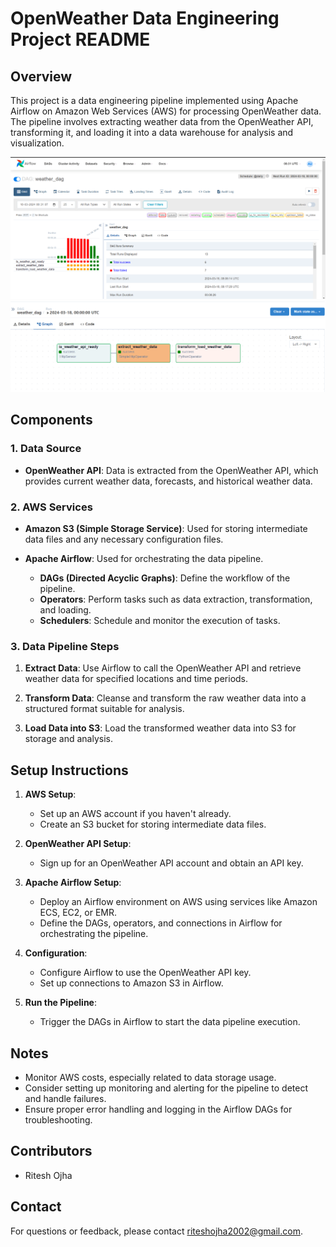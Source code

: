 # OpenWeather Data Engineering Project README

## Overview

This project is a data engineering pipeline implemented using Apache Airflow on Amazon Web Services (AWS) for processing OpenWeather data. The pipeline involves extracting weather data from the OpenWeather API, transforming it, and loading it into a data warehouse for analysis and visualization.

![](airflow_grid.png)
![](airflow_graph.png)


## Components

### 1. Data Source

- **OpenWeather API**: Data is extracted from the OpenWeather API, which provides current weather data, forecasts, and historical weather data.

### 2. AWS Services

- **Amazon S3 (Simple Storage Service)**: Used for storing intermediate data files and any necessary configuration files.

- **Apache Airflow**: Used for orchestrating the data pipeline.
  - **DAGs (Directed Acyclic Graphs)**: Define the workflow of the pipeline.
  - **Operators**: Perform tasks such as data extraction, transformation, and loading.
  - **Schedulers**: Schedule and monitor the execution of tasks.

### 3. Data Pipeline Steps

1. **Extract Data**: Use Airflow to call the OpenWeather API and retrieve weather data for specified locations and time periods.

2. **Transform Data**: Cleanse and transform the raw weather data into a structured format suitable for analysis.

3. **Load Data into S3**: Load the transformed weather data into S3 for storage and analysis.

## Setup Instructions

1. **AWS Setup**:
   - Set up an AWS account if you haven't already.
   - Create an S3 bucket for storing intermediate data files.


2. **OpenWeather API Setup**:
   - Sign up for an OpenWeather API account and obtain an API key.

3. **Apache Airflow Setup**:
   - Deploy an Airflow environment on AWS using services like Amazon ECS, EC2, or EMR.
   - Define the DAGs, operators, and connections in Airflow for orchestrating the pipeline.

4. **Configuration**:
   - Configure Airflow to use the OpenWeather API key.
   - Set up connections to Amazon S3 in Airflow.

5. **Run the Pipeline**:
   - Trigger the DAGs in Airflow to start the data pipeline execution.

## Notes

- Monitor AWS costs, especially related to data storage usage.
- Consider setting up monitoring and alerting for the pipeline to detect and handle failures.
- Ensure proper error handling and logging in the Airflow DAGs for troubleshooting.

## Contributors

- Ritesh Ojha

## Contact

For questions or feedback, please contact riteshojha2002@gmail.com.
